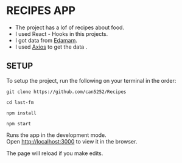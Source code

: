 # RECIPES APP

- The project has a lof of recipes about food. <br/>
- I used React - Hooks in this projects. <br/>
- I got data from [Edamam](https://developer.edamam.com/). <br/>
- I used [Axios](https://github.com/axios/axios) to get the data . <br/>

## SETUP

To setup the project, run the following on your terminal in the order: 

```
git clone https://github.com/can5252/Recipes
```

```
cd last-fm
```

```
npm install
```

```
npm start
```

Runs the app in the development mode.<br />
Open [http://localhost:3000](http://localhost:3000) to view it in the browser.

The page will reload if you make edits.<br />




